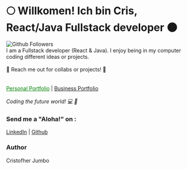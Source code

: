 <h1> 🌕 Willkomen! Ich bin Cris, React/Java Fullstack developer  🌑 </h1>
<div>
<img alt="Github Followers" src="https://img.shields.io/github/followers/crisjumbo?style=social"/>
&nbsp;
</div>
<div>
  I am a Fullstack developer (React & Java). I enjoy being in my computer coding different ideas or projects.
<br/>
<br/>
🏹 Reach me out for collabs or projects! 🏹
</div>
<br/>
<br/>
<div>
<a style="color:green" href="https://crisjumbo.me">Personal Portfolio</a> | <a href="https://believeplus.com">Business Portfolio</a>
</div>
<br/>
<i>Coding the future world! 💻 💚</i>

### Send me a "Aloha!" on :
[LinkedIn](https://www.linkedin.com/in/crisjumbo/) | 
[Github](https://www.github.com/crisjumbo)

### Author
Cristofher Jumbo
